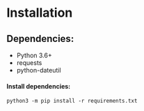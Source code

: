 # Installation

## Dependencies:

- Python 3.6+
- requests
- python-dateutil

#### Install dependencies:

```
python3 -m pip install -r requirements.txt
```
